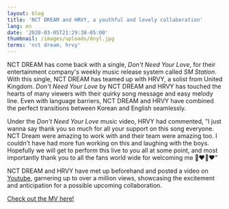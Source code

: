 ```yaml
---
layout: blog
title: 'NCT DREAM and HRVY, a youthful and lovely collaboration'
lang: en
date: '2020-03-05T21:29:38-05:00'
thumbnail: /images/uploads/dnyl.jpg
terms: 'nct dream, hrvy'
---
```

NCT DREAM has come back with a single, _Don't Need Your Love_, for their entertainment company's weekly music release system called _SM Station_. With this single, NCT DREAM has teamed up with HRVY, a solist from United Kingdom. _Don't Need Your Love_ by NCT DREAM and HRVY has touched the hearts of many viewers with their quirky song message and easy melody line. Even with language barriers, NCT DREAM and HRVY have combined the perfect transitions between Korean and English seamlessly.  

Under the _Don't Need Your Love_ music video, HRVY had commented, "I just wanna say thank you so much for all your support on this song everyone. NCT Dream were amazing to work with and their team were amazing too. I couldn't have had more fun working on this and laughing with the boys. Hopefully we will get to perform this live to you all at some point, and most importantly thank you to all the fans world wide for welcoming me 💙❤️💙❤️"

NCT DREAM and HRVY have met up beforehand and posted a video on [Youtube](https://www.youtube.com/watch?v=FiL0MdkXU2A), garnering up to over a million views, showcasing the excitement and anticipation for a possible upcoming collaboration.

[Check out the MV here!](https://www.youtube.com/watch?v=ESVsbCkFvG4)
